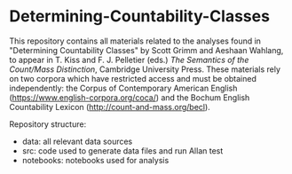 # Determining-Countability-Classes

This repository contains all materials related to the analyses found in "Determining Countability Classes" by Scott Grimm and Aeshaan Wahlang, to appear in T. Kiss and F. J. Pelletier (eds.) *The Semantics of the Count/Mass Distinction*, Cambridge University Press.  These materials rely on two corpora which have restricted access and must be obtained independently: the Corpus of Contemporary American English (https://www.english-corpora.org/coca/) and the Bochum English Countability Lexicon (http://count-and-mass.org/becl).  

Repository structure:
* data: all relevant data sources
* src: code used to generate data files and run Allan test
* notebooks: notebooks used for analysis
